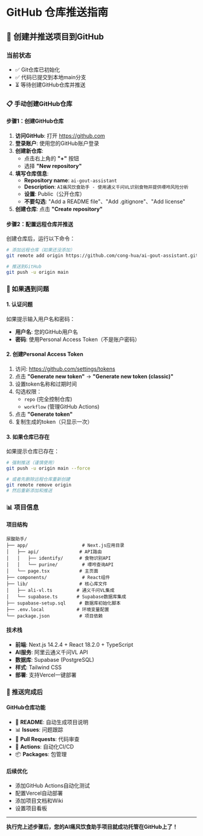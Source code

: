 # GitHub 仓库推送指南

## 🚀 创建并推送项目到GitHub

### 当前状态
- ✅ Git仓库已初始化
- ✅ 代码已提交到本地main分支
- ⏳ 等待创建GitHub仓库并推送

### 📋 手动创建GitHub仓库

#### 步骤1：创建GitHub仓库
1. **访问GitHub**: 打开 https://github.com
2. **登录账户**: 使用您的GitHub账户登录
3. **创建新仓库**:
   - 点击右上角的 **"+"** 按钮
   - 选择 **"New repository"**
4. **填写仓库信息**:
   - **Repository name**: `ai-gout-assistant`
   - **Description**: `AI痛风饮食助手 - 使用通义千问VL识别食物并提供嘌呤风险分析`
   - **设置**: Public（公开仓库）
   - **不要勾选**: "Add a README file"、"Add .gitignore"、"Add license"
5. **创建仓库**: 点击 **"Create repository"**

#### 步骤2：配置远程仓库并推送
创建仓库后，运行以下命令：

```bash
# 添加远程仓库（如果还没添加）
git remote add origin https://github.com/cong-hua/ai-gout-assistant.git

# 推送到GitHub
git push -u origin main
```

### 🔧 如果遇到问题

#### 1. 认证问题
如果提示输入用户名和密码：
- **用户名**: 您的GitHub用户名
- **密码**: 使用Personal Access Token（不是账户密码）

#### 2. 创建Personal Access Token
1. 访问: https://github.com/settings/tokens
2. 点击 **"Generate new token"** → **"Generate new token (classic)"**
3. 设置token名称和过期时间
4. 勾选权限：
   - `repo` (完全控制仓库)
   - `workflow` (管理GitHub Actions)
5. 点击 **"Generate token"**
6. 复制生成的token（只显示一次）

#### 3. 如果仓库已存在
如果提示仓库已存在：
```bash
# 强制推送（谨慎使用）
git push -u origin main --force

# 或者先删除远程仓库重新创建
git remote remove origin
# 然后重新添加和推送
```

### 📊 项目信息

#### 项目结构
```
尿酸助手/
├── app/                    # Next.js应用目录
│   ├── api/               # API路由
│   │   ├── identify/      # 食物识别API
│   │   └── purine/         # 嘌呤查询API
│   └── page.tsx           # 主页面
├── components/             # React组件
├── lib/                   # 核心库文件
│   ├── ali-vl.ts         # 通义千问VL集成
│   └── supabase.ts       # Supabase数据库集成
├── supabase-setup.sql     # 数据库初始化脚本
├── .env.local            # 环境变量配置
└── package.json           # 项目依赖
```

#### 技术栈
- **前端**: Next.js 14.2.4 + React 18.2.0 + TypeScript
- **AI服务**: 阿里云通义千问VL API
- **数据库**: Supabase (PostgreSQL)
- **样式**: Tailwind CSS
- **部署**: 支持Vercel一键部署

### 🎯 推送完成后

#### GitHub仓库功能
- 📖 **README**: 自动生成项目说明
- 📊 **Issues**: 问题跟踪
- 🔄 **Pull Requests**: 代码审查
- 🚀 **Actions**: 自动化CI/CD
- 📦 **Packages**: 包管理

#### 后续优化
- 添加GitHub Actions自动化测试
- 配置Vercel自动部署
- 添加项目文档和Wiki
- 设置项目看板

---

**执行完上述步骤后，您的AI痛风饮食助手项目就成功托管在GitHub上了！**